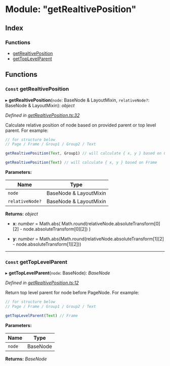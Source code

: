 
# Module: "getRealtivePosition"

## Index

### Functions

* [getRealtivePosition](_getrealtiveposition_.md#const-getrealtiveposition)
* [getTopLevelParent](_getrealtiveposition_.md#const-gettoplevelparent)

## Functions

### `Const` getRealtivePosition

▸ **getRealtivePosition**(`node`: BaseNode & LayoutMixin, `relativeNode?`: BaseNode & LayoutMixin): *object*

*Defined in [getRealtivePosition.ts:32](https://github.com/figma-plugin-helper-functions/figma-plugin-helpers/blob/d198f68/src/helpers/getRealtivePosition.ts#L32)*

Calculate relative position of node based on provided parent or top level parent.
For example:
```js
// for structure below
// Page / Frame / Group1 / Group2 / Text

getRealtivePosition(Text, Group1) // will calculate { x, y } based on Group1

getRealtivePosition(Text) // will calculate { x, y } based on Frame
```

**Parameters:**

Name | Type |
------ | ------ |
`node` | BaseNode & LayoutMixin |
`relativeNode?` | BaseNode & LayoutMixin |

**Returns:** *object*

* **x**: *number* = Math.abs(
			Math.round(relativeNode.absoluteTransform[0][2] - node.absoluteTransform[0][2])
		)

* **y**: *number* = Math.abs(Math.round(relativeNode.absoluteTransform[1][2] - node.absoluteTransform[1][2]))

___

### `Const` getTopLevelParent

▸ **getTopLevelParent**(`node`: BaseNode): *BaseNode*

*Defined in [getRealtivePosition.ts:12](https://github.com/figma-plugin-helper-functions/figma-plugin-helpers/blob/d198f68/src/helpers/getRealtivePosition.ts#L12)*

Return top level parent for node before PageNode.
For example:
```js
// for structure below
// Page / Frame / Group1 / Group2 / Text

getTopLevelParent(Text) // Frame
```

**Parameters:**

Name | Type |
------ | ------ |
`node` | BaseNode |

**Returns:** *BaseNode*
